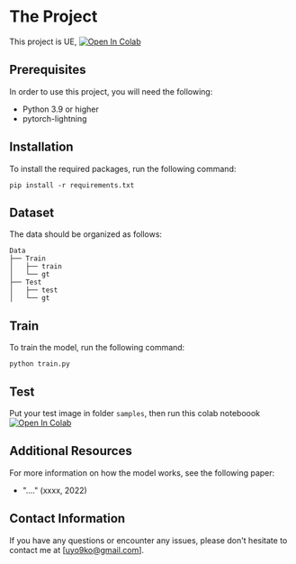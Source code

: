 # The Project

This project is UE, 
[![Open In Colab](https://colab.research.google.com/assets/colab-badge.svg)](https://colab.research.google.com/drive/1br0nJcuTF2YJCvbvnu0Etsm4S7mLk5Sc?usp=sharing)


## Prerequisites

In order to use this project, you will need the following:

- Python 3.9 or higher
- pytorch-lightning 

## Installation

To install the required packages, run the following command:
```
pip install -r requirements.txt
```


## Dataset 
The data should be organized as follows:
```
Data
├── Train
│   ├── train
│   └── gt
├── Test
│   ├── test
│   └── gt
```

## Train
To train the model, run the following command:
```
python train.py
```

## Test
Put your test image in folder `samples`, then run this colab noteboook 
[![Open In Colab](https://colab.research.google.com/assets/colab-badge.svg)](https://colab.research.google.com/drive/1br0nJcuTF2YJCvbvnu0Etsm4S7mLk5Sc?usp=sharing)


## Additional Resources

For more information on how the model works, see the following paper:

- "...." (xxxx, 2022)

## Contact Information

If you have any questions or encounter any issues, please don't hesitate to contact me at [uyo9ko@gmail.com].
